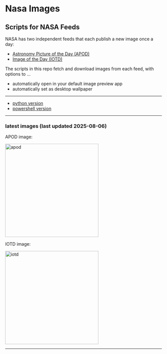 # Nasa Images

## Scripts for NASA Feeds

NASA has two independent feeds that each publish a new image once a day:

- [Astronomy Picture of the Day (APOD)](https://apod.nasa.gov/apod/)
- [Image of the Day (IOTD)](https://www.nasa.gov/image-of-the-day/)

The scripts in this repo fetch and download images from each feed, with options to ...

- automatically open in your default image preview app
- automatically set as desktop wallpaper

---

- [python version](./python/README.md)
- [powershell version](./powershell/README.md)

---

### latest images (last updated 2025-08-06)

APOD image:

<a href="https://apod.nasa.gov/apod/image/2508/MeteorM31_hemmerich_1948.jpg"><img alt="apod" src="https://apod.nasa.gov/apod/image/2508/MeteorM31_hemmerich_1948.jpg" height="300" /></a>

IOTD image:

<a href="https://www.nasa.gov/image-detail/second-lady-usha-vance-visits-nasas-johnson-space-center/"><img alt="iotd" src="https://www.nasa.gov/wp-content/uploads/2025/08/jsc2025e067168.jpg" height="300" /></a>

---
